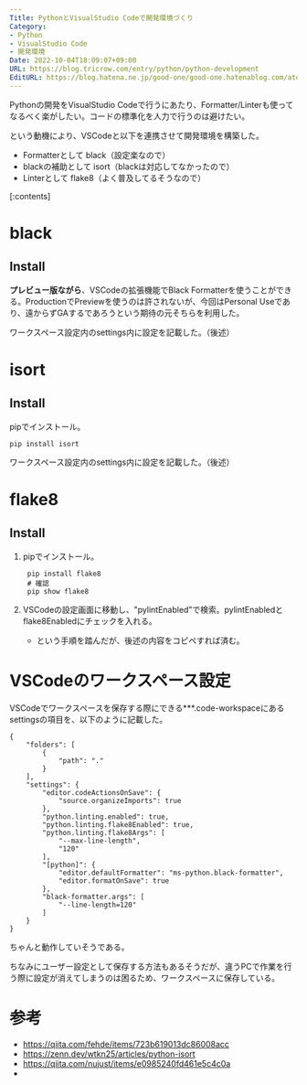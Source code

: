 ```yaml
---
Title: PythonとVisualStudio Codeで開発環境づくり
Category:
- Python
- VisualStudio Code
- 開発環境
Date: 2022-10-04T18:09:07+09:00
URL: https://blog.tricrow.com/entry/python/python-development
EditURL: https://blog.hatena.ne.jp/good-one/good-one.hatenablog.com/atom/entry/4207112889924490080
---
```


Pythonの開発をVisualStudio Codeで行うにあたり、Formatter/Linterも使ってなるべく楽がしたい。コードの標準化を人力で行うのは避けたい。

という動機により、VSCodeと以下を連携させて開発環境を構築した。

- Formatterとして black（設定楽なので）
- blackの補助として isort（blackは対応してなかったので）
- Linterとして flake8（よく普及してるそうなので）

[:contents]

# black

## Install

**プレビュー版ながら**、VSCodeの拡張機能でBlack Formatterを使うことができる。ProductionでPreviewを使うのは許されないが、今回はPersonal Useであり、遠からずGAするであろうという期待の元そちらを利用した。

ワークスペース設定内のsettings内に設定を記載した。（後述）

# isort

## Install

pipでインストール。

    pip install isort

ワークスペース設定内のsettings内に設定を記載した。（後述）

# flake8

## Install

1. pipでインストール。

        pip install flake8
        # 確認
        pip show flake8

2. VSCodeの設定画面に移動し、"pylintEnabled"で検索。pylintEnabledとflake8Enabledにチェックを入れる。
   - という手順を踏んだが、後述の内容をコピペすれば済む。


# VSCodeのワークスペース設定

VSCodeでワークスペースを保存する際にできる***.code-workspaceにあるsettingsの項目を、以下のように記載した。

    {
        "folders": [
            {
                "path": "."
            }
        ],
        "settings": {
            "editor.codeActionsOnSave": {
                "source.organizeImports": true
            },
            "python.linting.enabled": true,
            "python.linting.flake8Enabled": true,
            "python.linting.flake8Args": [
                "--max-line-length",
                "120"
            ],
            "[python]": {
                "editor.defaultFormatter": "ms-python.black-formatter",
                "editor.formatOnSave": true
            },
            "black-formatter.args": [
                "--line-length=120"
            ]
        }
    }

ちゃんと動作していそうである。

ちなみにユーザー設定として保存する方法もあるそうだが、違うPCで作業を行う際に設定が消えてしまうのは困るため、ワークスペースに保存している。

# 参考

- https://qiita.com/fehde/items/723b619013dc86008acc
- https://zenn.dev/wtkn25/articles/python-isort
- https://qiita.com/nujust/items/e0985240fd461e5c4c0a
-
